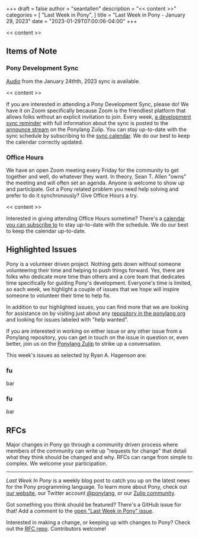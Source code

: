 +++
draft = false
author = "seantallen"
description = "<< content >>"
categories = [
    "Last Week in Pony",
]
title = "Last Week in Pony - January 29, 2023"
date = "2023-01-29T07:00:06-04:00"
+++

<< content >>

<!--more-->

## Items of Note

### Pony Development Sync

[Audio](https://sync-recordings.ponylang.io/r/2023_01_24.m4a) from the January 24thth, 2023 sync is available.

<< content >>

If you are interested in attending a Pony Development Sync, please do! We have it on Zoom specifically because Zoom is the friendliest platform that allows folks without an explicit invitation to join. Every week, [a development sync reminder](https://ponylang.zulipchat.com/#narrow/stream/189932-announce/topic/Sync.20Reminder) with full information about the sync is posted to the [announce stream](https://ponylang.zulipchat.com/#narrow/stream/189932-announce) on the Ponylang Zulip. You can stay up-to-date with the sync schedule by subscribing to the [sync calendar](https://calendar.google.com/calendar/ical/59jcru6f50mrpqbm7em4iclnkk%40group.calendar.google.com/public/basic.ics). We do our best to keep the calendar correctly updated.

### Office Hours

We have an open Zoom meeting every Friday for the community to get together and well, do whatever they want. In theory, Sean T. Allen "owns" the meeting and will often set an agenda. Anyone is welcome to show up and participate. Got a Pony related problem you need help solving and prefer to do it synchronously? Give Office Hours a try.

<< content >>

Interested in giving attending Office Hours sometime? There's a [calendar you can subscribe to](https://calendar.google.com/calendar/ical/4465e68ae24131ae00461a40893f2637a2c9ac510e311a44ff78680e2f183ce3%40group.calendar.google.com/public/basic.ics) to stay up-to-date with the schedule. We do our best to keep the calendar up-to-date.

## Highlighted Issues

Pony is a volunteer driven project. Nothing gets down without someone volunteering their time and helping to push things forward. Yes, there are folks who dedicate more time than others and a core team that dedicates time specifically for guiding Pony's development. Everyone's time is limited, so each week, we highlight a couple of issues that we hope will inspire someone to volunteer their time to help fix.

In addition to our highlighted issues, you can find more that we are looking for assistance on by visiting just about any [repository in the ponylang org](https://github.com/ponylang/) and looking for issues labeled with "help wanted".

If you are interested in working on either issue or any other issue from a Ponylang repository, you can get in touch on the issue in question or, even better, join us on the [Ponylang Zulip](https://ponylang.zulipchat.com/) to strike up a conversation.

This week's issues as selected by Ryan A. Hagenson are:

### fu

bar

### fu

bar

## RFCs

Major changes in Pony go through a community driven process where members of the community can write up "requests for change" that detail what they think should be changed and why. RFCs can range from simple to complex. We welcome your participation.

---

_Last Week In Pony_ is a weekly blog post to catch you up on the latest news for the Pony programming language. To learn more about Pony, check out [our website](https://ponylang.io), our Twitter account [@ponylang](https://twitter.com/ponylang), or our [Zulip community](https://ponylang.zulipchat.com).

Got something you think should be featured? There's a GitHub issue for that! Add a comment to the [open "Last Week in Pony" issue](https://github.com/ponylang/ponylang.github.io/issues?q=is%3Aissue+is%3Aopen+label%3Alast-week-in-pony).

Interested in making a change, or keeping up with changes to Pony? Check out the [RFC repo](https://github.com/ponylang/rfcs). Contributors welcome!
